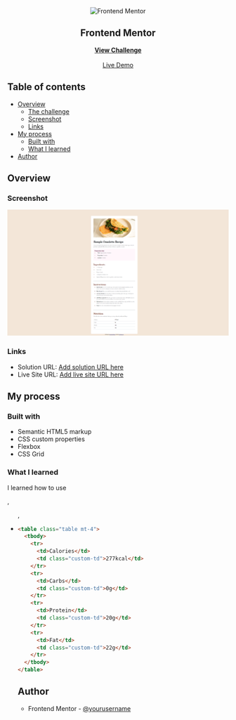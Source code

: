 <div align="center">

  <img src="https://www.frontendmentor.io/static/images/logo-mobile.svg" alt="Frontend Mentor" width="80">

  <h2>Frontend Mentor</h2>
  <p>
    <a href="https://www.frontendmentor.io/challenges/blog-preview-card-ckPaj01IcS" target="_blank"><strong>View Challenge</strong></a>
    <br />
    <br />
    <a href="https://git-test-gwhk.vercel.app/" target="_blank">Live Demo</a>
  </p>
</div>

## Table of contents

- [Overview](#overview)
  - [The challenge](#the-challenge)
  - [Screenshot](#screenshot)
  - [Links](#links)
- [My process](#my-process)
  - [Built with](#built-with)
  - [What I learned](#what-i-learned)
- [Author](#author)

## Overview

### Screenshot

![](./assets/images/Screen_.png)

### Links

- Solution URL: [Add solution URL here](https://github.com/trucanh21/git-test.git)
- Live Site URL: [Add live site URL here](https://git-test-gwhk.vercel.app/)

## My process

### Built with

- Semantic HTML5 markup
- CSS custom properties
- Flexbox
- CSS Grid

### What I learned

I learned how to use <table>, <ul>, <li>

```html
<table class="table mt-4">
  <tbody>
    <tr>
      <td>Calories</td>
      <td class="custom-td">277kcal</td>
    </tr>
    <tr>
      <td>Carbs</td>
      <td class="custom-td">0g</td>
    </tr>
    <tr>
      <td>Protein</td>
      <td class="custom-td">20g</td>
    </tr>
    <tr>
      <td>Fat</td>
      <td class="custom-td">22g</td>
    </tr>
  </tbody>
</table>
```

## Author

- Frontend Mentor - [@yourusername](https://www.frontendmentor.io/profile/trucanh21)
